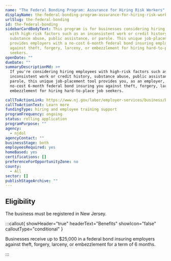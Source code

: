 ```yaml
---
name: "The Federal Bonding Program: Assurance for Hiring Risk Workers"
displayName: the-federal-bonding-program-assurance-for-hiring-risk-workers
urlSlug: the-federal-bonding
id: the-federal-bonding
sidebarCardBodyText: This program is for businesses considering hiring employees
  with high-risk factors such as an inconsistent work or credit history,
  substance abuse, public assistance, or parole. This unique job-placement tool
  provides employers with a no-cost 6-month federal bond insuring employers
  against theft, forgery, larceny, or embezzlement for hiring hard-to-place job
  seekers.
openDate: ""
dueDate: ""
summaryDescriptionMd: >+
  If you're considering hiring employees with high-risk factors such as an
  inconsistent work or credit history, substance abuse, public assistance, or
  parole, this unique job-placement tool provides you, as an employer, with a
  no-cost 6-month federal bond insuring you against theft, forgery, larceny, or
  embezzlement for hiring hard-to-place job seekers.

callToActionLink: https://www.nj.gov/labor/employer-services/business/businessprograms.shtml?open=specialty
callToActionText: Learn more
fundingType: hiring and employee training support
programFrequency: ongoing
status: rolling application
programPurpose: ""
agency:
  - njdol
agencyContact: ""
businessStage: both
employeesRequired: yes
homeBased: yes
certifications: []
preferenceForOpportunityZone: no
county:
  - All
sector: []
publishStageArchive: ""
---
```


## Eligibility

The business must be registered in New Jersey.

:::callout{ showHeader="true" headerText="Benefits" showIcon="false" calloutType="conditional" }

Businesses receive up to $25,000 in a federal bond insuring employers against theft, forgery, larceny, or embezzlement for a term of 6 months.

:::
